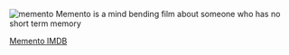 ![memento](http://ia.media-imdb.com/images/M/MV5BMTc4MjUxNDAwN15BMl5BanBnXkFtZTcwMDMwNDg3OA@@._V1_UY268_CR9,0,182,268_AL_.jpg)
Memento is a mind bending film about someone who has no short term memory

[Memento IMDB](http://www.imdb.com/title/tt0209144/)

